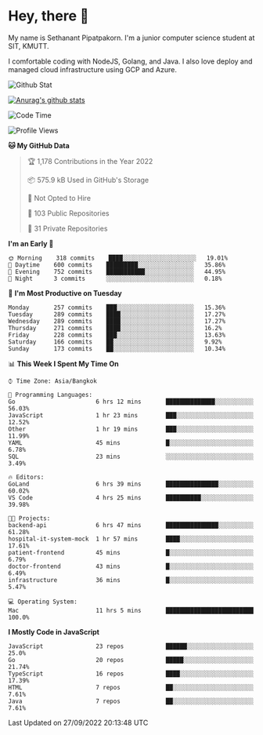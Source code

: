 # Hey, there 🙌
My name is Sethanant Pipatpakorn. I'm a junior computer science student at SIT, KMUTT.

I comfortable coding with NodeJS, Golang, and Java. I also love deploy and managed cloud infrastructure using GCP and Azure.

![Github Stat](https://github-profile-summary-cards.vercel.app/api/cards/profile-details?username=thetkpark&theme=dracula)

[![Anurag's github stats](https://github-readme-stats.vercel.app/api?username=thetkpark&count_private=true&show_icons=true&theme=tokyonight)](https://github.com/anuraghazra/github-readme-stats)

<!--START_SECTION:waka-->
![Code Time](http://img.shields.io/badge/Code%20Time-803%20hrs%2028%20mins-blue)

![Profile Views](http://img.shields.io/badge/Profile%20Views-4-blue)

**🐱 My GitHub Data** 

> 🏆 1,178 Contributions in the Year 2022
 > 
> 📦 575.9 kB Used in GitHub's Storage 
 > 
> 🚫 Not Opted to Hire
 > 
> 📜 103 Public Repositories 
 > 
> 🔑 31 Private Repositories  
 > 
**I'm an Early 🐤** 

```text
🌞 Morning    318 commits    ████░░░░░░░░░░░░░░░░░░░░░   19.01% 
🌆 Daytime    600 commits    █████████░░░░░░░░░░░░░░░░   35.86% 
🌃 Evening    752 commits    ███████████░░░░░░░░░░░░░░   44.95% 
🌙 Night      3 commits      ░░░░░░░░░░░░░░░░░░░░░░░░░   0.18%

```
📅 **I'm Most Productive on Tuesday** 

```text
Monday       257 commits    ███░░░░░░░░░░░░░░░░░░░░░░   15.36% 
Tuesday      289 commits    ████░░░░░░░░░░░░░░░░░░░░░   17.27% 
Wednesday    289 commits    ████░░░░░░░░░░░░░░░░░░░░░   17.27% 
Thursday     271 commits    ████░░░░░░░░░░░░░░░░░░░░░   16.2% 
Friday       228 commits    ███░░░░░░░░░░░░░░░░░░░░░░   13.63% 
Saturday     166 commits    ██░░░░░░░░░░░░░░░░░░░░░░░   9.92% 
Sunday       173 commits    ██░░░░░░░░░░░░░░░░░░░░░░░   10.34%

```


📊 **This Week I Spent My Time On** 

```text
⌚︎ Time Zone: Asia/Bangkok

💬 Programming Languages: 
Go                       6 hrs 12 mins       ██████████████░░░░░░░░░░░   56.03% 
JavaScript               1 hr 23 mins        ███░░░░░░░░░░░░░░░░░░░░░░   12.52% 
Other                    1 hr 19 mins        ███░░░░░░░░░░░░░░░░░░░░░░   11.99% 
YAML                     45 mins             █░░░░░░░░░░░░░░░░░░░░░░░░   6.78% 
SQL                      23 mins             ░░░░░░░░░░░░░░░░░░░░░░░░░   3.49%

🔥 Editors: 
GoLand                   6 hrs 39 mins       ███████████████░░░░░░░░░░   60.02% 
VS Code                  4 hrs 25 mins       ██████████░░░░░░░░░░░░░░░   39.98%

🐱‍💻 Projects: 
backend-api              6 hrs 47 mins       ███████████████░░░░░░░░░░   61.28% 
hospital-it-system-mock  1 hr 57 mins        ████░░░░░░░░░░░░░░░░░░░░░   17.61% 
patient-frontend         45 mins             █░░░░░░░░░░░░░░░░░░░░░░░░   6.79% 
doctor-frontend          43 mins             █░░░░░░░░░░░░░░░░░░░░░░░░   6.49% 
infrastructure           36 mins             █░░░░░░░░░░░░░░░░░░░░░░░░   5.47%

💻 Operating System: 
Mac                      11 hrs 5 mins       █████████████████████████   100.0%

```

**I Mostly Code in JavaScript** 

```text
JavaScript               23 repos            ██████░░░░░░░░░░░░░░░░░░░   25.0% 
Go                       20 repos            █████░░░░░░░░░░░░░░░░░░░░   21.74% 
TypeScript               16 repos            ████░░░░░░░░░░░░░░░░░░░░░   17.39% 
HTML                     7 repos             ██░░░░░░░░░░░░░░░░░░░░░░░   7.61% 
Java                     7 repos             ██░░░░░░░░░░░░░░░░░░░░░░░   7.61%

```



 Last Updated on 27/09/2022 20:13:48 UTC
<!--END_SECTION:waka-->
